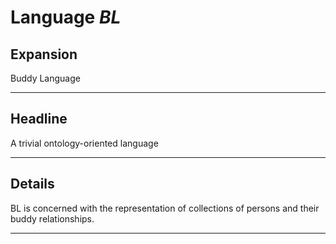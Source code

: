 # Language *BL*
## Expansion
Buddy Language

---
## Headline
A trivial ontology-oriented language

---
## Details
BL is concerned with the representation of collections of persons and their buddy relationships.

---
